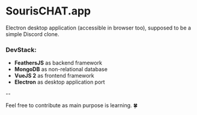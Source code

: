 # SourisCHAT.app

Electron desktop application (accessible in browser too), supposed to be a simple Discord clone.

### DevStack:
- **FeathersJS** as backend framework
- **MongoDB** as non-relational database
- **VueJS 2** as frontend framework
- **Electron** as desktop application port

--

Feel free to contribute as main purpose is learning. 🍀

